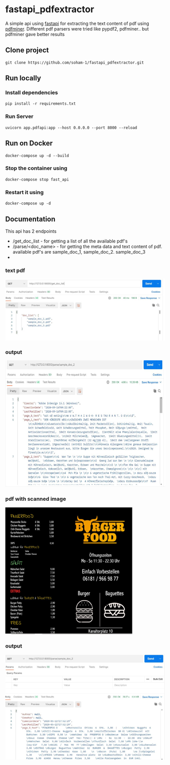 # fastapi_pdfextractor
A simple api using [fastapi](https://pypi.org/project/fastapi/) for extracting the text content of pdf using [pdfminer](https://pypi.org/project/pdfminer/). 
Different pdf parsers were tried like pypdf2, pdfminer.. but pdfminer gave better results

## Clone project
```
git clone https://github.com/soham-1/fastapi_pdfextractor.git
```

## Run locally
### Install dependencies
```
pip install -r requirements.txt
```

### Run Server
```
uvicorn app.pdfapi:app --host 0.0.0.0 --port 8000 --reload
```

## Run on Docker
```
docker-compose up -d --build
```

### Stop the container using
```
docker-compose stop fast_api
```

### Restart it using
```
docker-compose up -d
```

## Documentation
This api has 2 endpoints
* /get_doc_list - for getting a list of all the available pdf's
* /parse/<doc_name> - for getting the meta data and text content of pdf. available pdf's are sample_doc_1, sample_doc_2. sample_doc_3
* 
### text pdf
![get_doc_list](/screenshots/get_doc_list.JPG)

### output
<img src="/screenshots/parse_doc_2.JPG" alt="parse doc" width="800" height="400">

### pdf with scanned image
<img src="/screenshots/doc_3.JPG" alt="parse doc" width="400" height="400">

### output
![get_doc_list](/screenshots/parse_doc_3.JPG)
